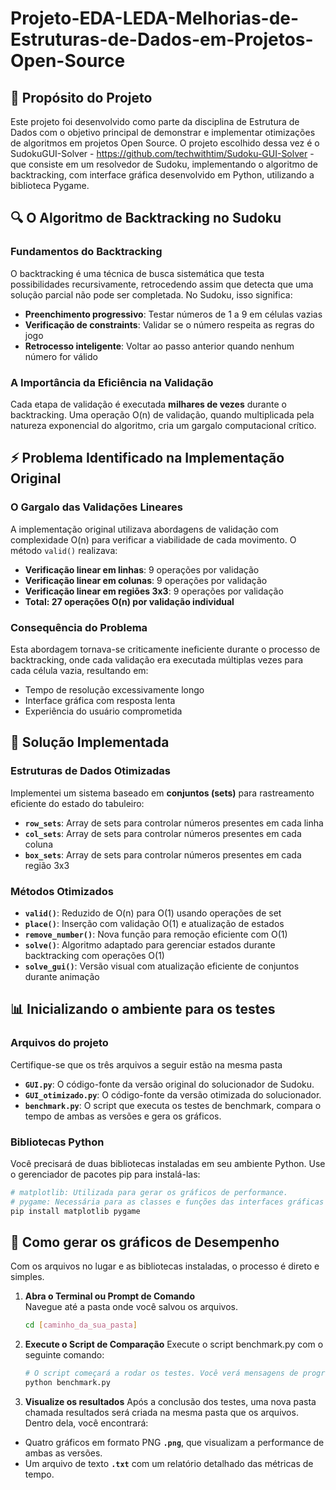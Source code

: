 # Projeto-EDA-LEDA-Melhorias-de-Estruturas-de-Dados-em-Projetos-Open-Source
## 🎯 Propósito do Projeto
Este projeto foi desenvolvido como parte da disciplina de Estrutura de Dados com o objetivo principal de demonstrar e implementar otimizações de algoritmos em projetos Open Source. O projeto escolhido dessa vez é o SudokuGUI-Solver - https://github.com/techwithtim/Sudoku-GUI-Solver - que consiste em um resolvedor de Sudoku, implementando o algoritmo de backtracking, com interface gráfica desenvolvido em Python, utilizando a biblioteca Pygame.

## 🔍 O Algoritmo de Backtracking no Sudoku

### Fundamentos do Backtracking
O backtracking é uma técnica de busca sistemática que testa possibilidades recursivamente, retrocedendo assim que detecta que uma solução parcial não pode ser completada. No Sudoku, isso significa:

- **Preenchimento progressivo**: Testar números de 1 a 9 em células vazias
- **Verificação de constraints**: Validar se o número respeita as regras do jogo
- **Retrocesso inteligente**: Voltar ao passo anterior quando nenhum número for válido

### A Importância da Eficiência na Validação
Cada etapa de validação é executada **milhares de vezes** durante o backtracking. Uma operação O(n) de validação, quando multiplicada pela natureza exponencial do algoritmo, cria um gargalo computacional crítico.

## ⚡ Problema Identificado na Implementação Original

### O Gargalo das Validações Lineares
A implementação original utilizava abordagens de validação com complexidade O(n) para verificar a viabilidade de cada movimento. O método `valid()` realizava:

- **Verificação linear em linhas**: 9 operações por validação
- **Verificação linear em colunas**: 9 operações por validação  
- **Verificação linear em regiões 3x3**: 9 operações por validação
- **Total: 27 operações O(n) por validação individual**

### Consequência do Problema
Esta abordagem tornava-se criticamente ineficiente durante o processo de backtracking, onde cada validação era executada múltiplas vezes para cada célula vazia, resultando em:
- Tempo de resolução excessivamente longo
- Interface gráfica com resposta lenta
- Experiência do usuário comprometida

## 🚀 Solução Implementada
### Estruturas de Dados Otimizadas
Implementei um sistema baseado em **conjuntos (sets)** para rastreamento eficiente do estado do tabuleiro:

- **`row_sets`**: Array de sets para controlar números presentes em cada linha
- **`col_sets`**: Array de sets para controlar números presentes em cada coluna
- **`box_sets`**: Array de sets para controlar números presentes em cada região 3x3


### Métodos Otimizados
- **`valid()`**: Reduzido de O(n) para O(1) usando operações de set
- **`place()`**: Inserção com validação O(1) e atualização de estados
- **`remove_number()`**: Nova função para remoção eficiente com O(1)
- **`solve()`**: Algoritmo adaptado para gerenciar estados durante backtracking com operações O(1)
- **`solve_gui()`**: Versão visual com atualização eficiente de conjuntos durante animação

## 📊 Inicializando o ambiente para os testes

### Arquivos do projeto
Certifique-se que os três arquivos a seguir estão na mesma pasta
- **`GUI.py`**: O código-fonte da versão original do solucionador de Sudoku.
- **`GUI_otimizado.py`**: O código-fonte da versão otimizada do solucionador.
- **`benchmark.py`**: O script que executa os testes de benchmark, compara o tempo de ambas as versões e gera os gráficos.

### Bibliotecas Python
Você precisará de duas bibliotecas instaladas em seu ambiente Python. Use o gerenciador de pacotes pip para instalá-las:
```bash
# matplotlib: Utilizada para gerar os gráficos de performance.
# pygame: Necessária para as classes e funções das interfaces gráficas (GUI.py e GUI_otimizado.py), que são usadas como base para o script de benchmark.
pip install matplotlib pygame
````
## 🧪 Como gerar os gráficos de Desempenho
Com os arquivos no lugar e as bibliotecas instaladas, o processo é direto e simples.

1. **Abra o Terminal ou Prompt de Comando**  
   Navegue até a pasta onde você salvou os arquivos.

   ```bash
   cd [caminho_da_sua_pasta]
   ````
   
2. **Execute o Script de Comparação**
   Execute o script benchmark.py com o seguinte comando:
   ```bash
   # O script começará a rodar os testes. Você verá mensagens de progresso no terminal, como "Testando com X células vazias...". O processo pode levar alguns minutos, dependendo da sua máquina.
   python benchmark.py
   ````
3. **Visualize os resultados**
  Após a conclusão dos testes, uma nova pasta chamada resultados será criada na mesma pasta que os arquivos. Dentro dela, você encontrará:
  - Quatro gráficos em formato PNG **`.png`**, que visualizam a performance de ambas as versões.
  - Um arquivo de texto **`.txt`** com um relatório detalhado das métricas de tempo.
